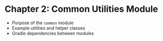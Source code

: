 # Chapter 2: Common Utilities Module

* Purpose of the `common` module
* Example utilities and helper classes
* Gradle dependencies between modules
